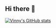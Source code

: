 ## Hi there 👋

[![Vinny's GitHub stats](https://github-readme-stats.vercel.app/api?username=ShieldedAsh)](https://github.com/anuraghazra/github-readme-stats)

<!--
**ShieldedAsh/ShieldedAsh** is a ✨ _special_ ✨ repository because its `README.md` (this file) appears on your GitHub profile.

Here are some ideas to get you started:

- 🔭 I’m currently working on ...
- 🌱 I’m currently learning ...
- 👯 I’m looking to collaborate on ...
- 🤔 I’m looking for help with ...
- 💬 Ask me about ...
- 📫 How to reach me: ...
- 😄 Pronouns: ...
- ⚡ Fun fact: ...
-->
